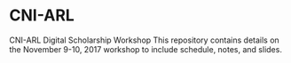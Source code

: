 # CNI-ARL
CNI-ARL Digital Scholarship Workshop
This repository contains details on the November 9-10, 2017 workshop to include schedule, notes, and slides.
